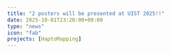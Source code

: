```yaml
---
title: "2 posters will be presented at UIST 2025!!"
date: 2025-10-01T23:28:00+09:00
type: "news"
icon: "fab"
projects: [HaptoMapping]
---
```

